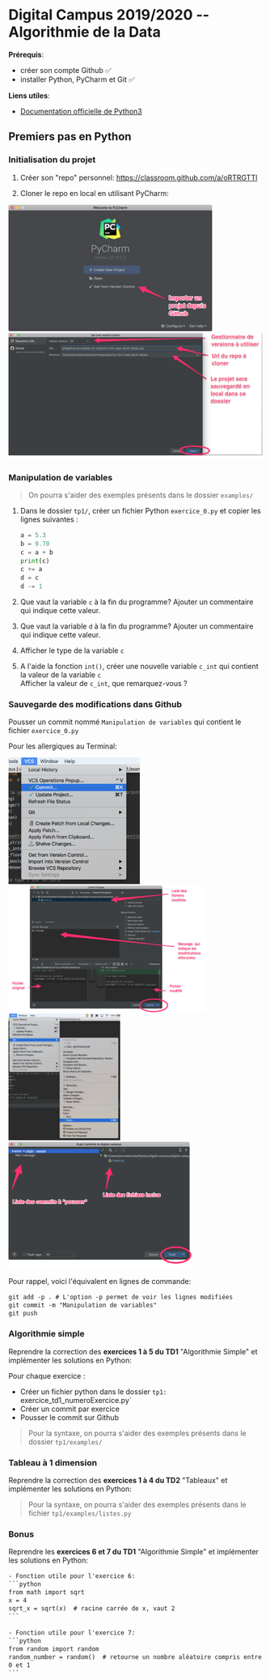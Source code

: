 # Digital Campus 2019/2020 -- Algorithmie de la Data

**Prérequis**: 

* créer son compte Github :white_check_mark:
* installer Python, PyCharm et Git :white_check_mark:

**Liens utiles**:

* [Documentation officielle de Python3](https://docs.python.org/fr/3)

## Premiers pas en Python

### Initialisation du projet

1. Créer son "repo" personnel:
    https://classroom.github.com/a/oRTRGTTl

2. Cloner le repo en local en utilisant PyCharm:

<img height="250" src="attachments/pycharm_clone1.png ">
<img height="250" src="attachments/pycharm_clone2.png ">


### Manipulation de variables

> On pourra s'aider des exemples présents dans le dossier `examples/`

1. Dans le dossier `tp1/`, créer un fichier Python `exercice_0.py` et copier les lignes suivantes : 
   
    ```python
    a = 5.3
    b = 9.70
    c = a + b
    print(c)
    c += a
    d = c
    d -= 1
    ```
   
2. Que vaut la variable `c` à la fin du programme? Ajouter un commentaire qui indique cette valeur.

3. Que vaut la variable `d` à la fin du programme? Ajouter un commentaire qui indique cette valeur.

4. Afficher le type de la variable `c`

5. A l'aide la fonction `int()`, créer une nouvelle variable `c_int` qui contient la valeur de la variable `c`    
   Afficher la valeur de `c_int`, que remarquez-vous ?
  
  
### Sauvegarde des modifications dans Github

Pousser un commit nommé `Manipulation de variables` qui contient le fichier `exercice_0.py` 

Pour les allergiques au Terminal:

<img height="250" src="attachments/pycharm_commit1.png ">
<img height="250" src="attachments/pycharm_commit2.png ">
<img height="250" src="attachments/pycharm_push1.png ">
<img height="250" src="attachments/pycharm_push2.png ">

Pour rappel, voici l'équivalent en lignes de commande:
```
git add -p . # L'option -p permet de voir les lignes modifiées
git commit -m "Manipulation de variables"
git push
```

### Algorithmie simple

Reprendre la correction des **exercices 1 à 5 du TD1** "Algorithmie Simple" et implémenter les solutions en Python:

Pour chaque exercice :

- Créer un fichier python dans le dossier `tp1: `exercice_td1_numeroExercice.py`
- Créer un commit par exercice
- Pousser le commit sur Github

> Pour la syntaxe, on pourra s'aider des exemples présents dans le dossier `tp1/examples/`

### Tableau à 1 dimension

Reprendre la correction des **exercices 1 à 4 du TD2** "Tableaux" et implémenter les solutions en Python:

> Pour la syntaxe, on pourra s'aider des exemples présents dans le fichier `tp1/examples/listes.py`

### Bonus

Reprendre les **exercices 6 et 7 du TD1** "Algorithmie Simple" et implémenter les solutions en Python:

    - Fonction utile pour l'exercice 6:
    ```python
    from math import sqrt
    x = 4
    sqrt_x = sqrt(x)  # racine carrée de x, vaut 2
    ```
    
    - Fonction utile pour l'exercice 7:
    ```python
    from random import random
    random_number = random()  # retourne un nombre aléatoire compris entre 0 et 1
    ```
